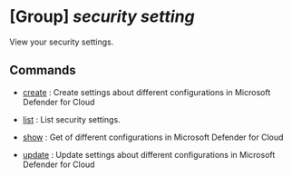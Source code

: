 # [Group] _security setting_

View your security settings.

## Commands

- [create](/Commands/security/setting/_create.md)
: Create settings about different configurations in Microsoft Defender for Cloud

- [list](/Commands/security/setting/_list.md)
: List security settings.

- [show](/Commands/security/setting/_show.md)
: Get of different configurations in Microsoft Defender for Cloud

- [update](/Commands/security/setting/_update.md)
: Update settings about different configurations in Microsoft Defender for Cloud
